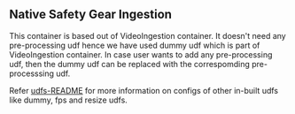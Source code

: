 ## Native Safety Gear Ingestion

This container is based out of VideoIngestion container. It doesn't need any pre-processing udf hence we have used dummy udf which is part of VideoIngestion container.
In case user wants to add any pre-processing udf, then the dummy udf can be replaced with the correspomding pre-processsing udf.

Refer [udfs-README](../../common/video/udfs/README.md) for more information on configs of other in-built udfs like dummy, fps and resize udfs.
